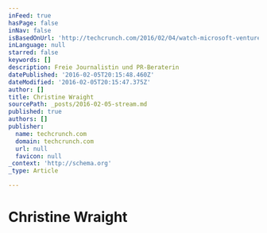 ```yaml
---
inFeed: true
hasPage: false
inNav: false
isBasedOnUrl: 'http://techcrunch.com/2016/02/04/watch-microsoft-ventures-tel-aviv-accelerator-right-here/'
inLanguage: null
starred: false
keywords: []
description: Freie Journalistin und PR-Beraterin
datePublished: '2016-02-05T20:15:48.460Z'
dateModified: '2016-02-05T20:15:47.375Z'
author: []
title: Christine Wraight
sourcePath: _posts/2016-02-05-stream.md
published: true
authors: []
publisher:
  name: techcrunch.com
  domain: techcrunch.com
  url: null
  favicon: null
_context: 'http://schema.org'
_type: Article

---
```

# Christine Wraight
